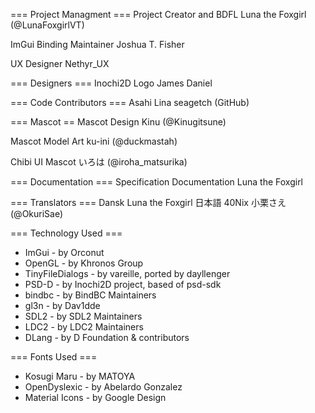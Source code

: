 === Project Managment ===
Project Creator and BDFL
    Luna the Foxgirl (@LunaFoxgirlVT)

ImGui Binding Maintainer
    Joshua T. Fisher

UX Designer
    Nethyr_UX


=== Designers ===
Inochi2D Logo
    James Daniel 


=== Code Contributors ===
    Asahi Lina
    seagetch (GitHub)


=== Mascot ==
Mascot Design
    Kinu (@Kinugitsune)

Mascot Model Art
    ku-ini (@duckmastah)

Chibi UI Mascot
    いろは (@iroha_matsurika)


=== Documentation ===
Specification Documentation
    Luna the Foxgirl


=== Translators ===
Dansk
    Luna the Foxgirl
日本語
    40Nix
    小栗さえ (@OkuriSae)


=== Technology Used ===
 * ImGui           - by Orconut
 * OpenGL          - by Khronos Group
 * TinyFileDialogs - by vareille, ported by dayllenger
 * PSD-D           - by Inochi2D project, based of psd-sdk
 * bindbc          - by BindBC Maintainers
 * gl3n            - by Dav1dde
 * SDL2            - by SDL2 Maintainers
 * LDC2            - by LDC2 Maintainers
 * DLang           - by D Foundation & contributors


=== Fonts Used ===
 * Kosugi Maru     - by MATOYA
 * OpenDyslexic    - by Abelardo Gonzalez
 * Material Icons  - by Google Design